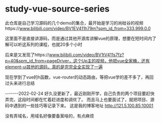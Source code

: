 # study-vue-source-series
  此仓库是自己学习源码的几个demo的集合，最开始是学习的尚硅谷的视频https://www.bilibili.com/video/BV1EV411h79m?spm_id_from=333.999.0.0
  
  这里面不是直接讲源码，而是通过其他开源库讲解vue的原理，想要在短时间内了解可以听这系列的课程，也就20多个小时
  
  后来是又发现了https://www.bilibili.com/video/BV1tV411s7fz?p=40&spm_id_from=pageDriver，这个Up主的视频，他把vue全家桶，还有element-ui其他的源码，真的是完完全全实现了一遍
  
  现在学到了vue的h函数，vue-router的动态路由，等把vue学的差不多了，再回过头来进行总结

-------2022-02-24
好久没更新了，最近刚刚开学，自己负责的两个项目要赶快弄完，这段时间都在忙着赶进度和调优了。
而且马上也要面试了，就把项目、源码中遇到的一些技巧等记录下来。
这是我的博客地址 http://121.5.100.85:10001

没有弄域名，用域名好像要备案啥的，有点麻烦
